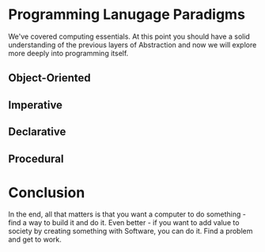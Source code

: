 # Programming Lanugage Paradigms

We've covered computing essentials. At this point you should have a solid understanding of the previous layers of Abstraction and now we will explore more deeply into programming itself.


## Object-Oriented

## Imperative

## Declarative

## Procedural




# Conclusion

In the end, all that matters is that you want a computer to do something - find a way to build it and do it. Even better - if you want to add value to society by creating something with Software, you can do it. Find a problem and get to work.
